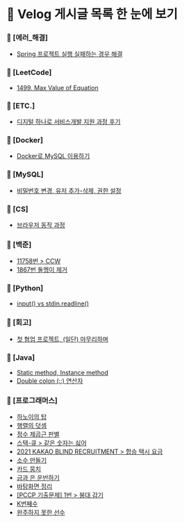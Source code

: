 # 📌 Velog 게시글 목록 한 눈에 보기
### 📁 [에러_해결]
- [Spring 프로젝트 실행 실패하는 경우 해결](./[에러_해결]/[에러_해결]_Spring_프로젝트_실행_실패하는_경우_해결.md)  
### 📁 [LeetCode]
- [1499. Max Value of Equation](./[LeetCode]/[LeetCode]_1499._Max_Value_of_Equation.md)  
### 📁 [ETC.]
- [디지털 하나로 서비스개발 지원 과정 후기](./[ETC.]/디지털_하나로_서비스개발_지원_과정_후기.md)  
### 📁 [Docker]
- [Docker로 MySQL 이용하기](./[Docker]/[Docker]_Docker로_MySQL_이용하기.md)  
### 📁 [MySQL]
- [비밀번호 변경, 유저 추가-삭제, 권한 설정](./[MySQL]/[MySQL]_비밀번호_변경,_유저_추가-삭제,_권한_설정.md)  
### 📁 [CS]
- [브라우저 동작 과정](./[CS]/[CS]_브라우저_동작_과정.md)  
### 📁 [백준]
- [11758번 > CCW](./[백준]/[백준]_11758번_>_CCW.md)  
- [1867번 돌멩이 제거](./[백준]/[백준]_1867번_돌멩이_제거.md)  
### 📁 [Python]
- [input() vs stdin.readline()](./[Python]/[Python]_input()_vs_stdin.readline().md)  
### 📁 [회고]
- [첫 협업 프로젝트, (일단) 마무리하며](./[회고]/[회고]_첫_협업_프로젝트,_(일단)_마무리하며.md)  
### 📁 [Java]
- [Static method, Instance method](./[Java]/[Java]_Static_method,_Instance_method.md)  
- [Double colon (::) 연산자](./[Java]/[Java]_Double_colon_(::)_연산자.md)  
### 📁 [프로그래머스]
- [하노이의 탑](./[프로그래머스]/[프로그래머스]_하노이의_탑.md)  
- [행렬의 덧셈](./[프로그래머스]/[프로그래머스]_행렬의_덧셈.md)  
- [정수 제곱근 판별](./[프로그래머스]/[프로그래머스]_정수_제곱근_판별.md)  
- [스택-큐 > 같은 숫자는 싫어](./[프로그래머스]/[프로그래머스]_스택-큐_>_같은_숫자는_싫어.md)  
- [2021 KAKAO BLIND RECRUITMENT > 합승 택시 요금](./[프로그래머스]/[프로그래머스]_2021_KAKAO_BLIND_RECRUITMENT_>_합승_택시_요금.md)  
- [소수 만들기](./[프로그래머스]/[프로그래머스]_소수_만들기.md)  
- [카드 뭉치](./[프로그래머스]/[프로그래머스]_카드_뭉치.md)  
- [금과 은 운반하기](./[프로그래머스]/[프로그래머스]_금과_은_운반하기.md)  
- [바탕화면 정리](./[프로그래머스]/[프로그래머스]_바탕화면_정리.md)  
- [[PCCP 기출문제] 1번 > 붕대 감기](./[프로그래머스]/[프로그래머스]_[PCCP_기출문제]_1번_>_붕대_감기.md)  
- [K번째수](./[프로그래머스]/[프로그래머스]_K번째수.md)  
- [완주하지 못한 선수](./[프로그래머스]/[프로그래머스]_완주하지_못한_선수.md)  
